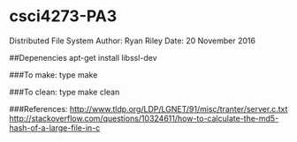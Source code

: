 # csci4273-PA3
Distributed File System
Author: Ryan Riley
Date: 20 November 2016

##Depenencies
apt-get install libssl-dev

###To make:
type make

###To clean:
type make clean

###References:
http://www.tldp.org/LDP/LGNET/91/misc/tranter/server.c.txt
http://stackoverflow.com/questions/10324611/how-to-calculate-the-md5-hash-of-a-large-file-in-c